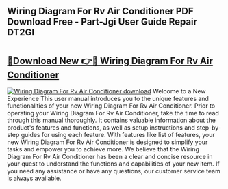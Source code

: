 ## Wiring Diagram For Rv Air Conditioner PDF Download Free - Part-Jgi User Guide Repair DT2Gl

# <h2><a href="http://dfprm0v.blite.top/?on=Wiring+Diagram+For+Rv+Air+Conditioner">🔗Download New 👉🔴 Wiring Diagram For Rv Air Conditioner</a></h2>

[![Wiring Diagram For Rv Air Conditioner download](https://i.imgur.com/lujVjoI.png)](http://dfprm0v.blite.top/?on=Wiring+Diagram+For+Rv+Air+Conditioner)
Welcome to a New Experience This user manual introduces you to the unique features and functionalities of your new Wiring Diagram For Rv Air Conditioner. Prior to operating your Wiring Diagram For Rv Air Conditioner, take the time to read through this manual thoroughly. It contains valuable information about the product's features and functions, as well as setup instructions and step-by-step guides for using each feature. With features like list of features, your new Wiring Diagram For Rv Air Conditioner is designed to simplify your tasks and empower you to achieve more. We believe that the Wiring Diagram For Rv Air Conditioner has been a clear and concise resource in your quest to understand the functions and capabilities of your new item. If you need any assistance or have any questions, our customer service team is always available.
